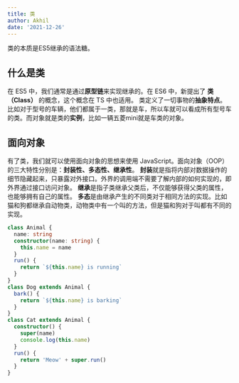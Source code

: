 ```yaml
---
title: 类
author: Akhil
date: '2021-12-26'
---
```


类的本质是ES5继承的语法糖。

## 什么是类
在 ES5 中，我们通常是通过**原型链**来实现继承的。在 ES6 中，新提出了 **类（Class）** 的概念，这个概念在 TS 中也适用。
类定义了一切事物的**抽象特点**。比如对于型号的车辆，他们都属于一类，那就是车，所以车就可以看成所有型号车的类。而对象就是类的**实例**，比如一辆五菱mini就是车类的对象。

## 面向对象
有了类，我们就可以使用面向对象的思想来使用 JavaScript。面向对象（OOP）的三大特性分别是：**封装性、多态性、继承性**。
**封装**就是指将内部对数据操作的细节隐藏起来，只暴露对外接口。外界的调用端不需要了解内部的如何实现的，即外界通过接口访问对象。
**继承**是指子类继承父类后，不仅能够获得父类的属性，也能够拥有自己的属性。
**多态**是由继承产生的不同类对于相同方法的实现。比如猫和狗都继承自动物类，动物类中有一个叫的方法，但是猫和狗对于叫都有不同的实现。
```typescript
class Animal {
  name: string
  constructor(name: string) {
    this.name = name
  }
  run() {
    return `${this.name} is running`
  }
}
class Dog extends Animal {
  bark() {
    return `${this.name} is barking`
  }
}
class Cat extends Animal {
  constructor() {
    super(name)
    console.log(this.name)
  }
  run() {
    return 'Meow' + super.run()
  }
}
```
